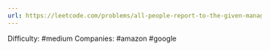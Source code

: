 ```yaml
---
url: https://leetcode.com/problems/all-people-report-to-the-given-manager
---
```


Difficulty: #medium
Companies: #amazon #google